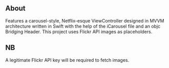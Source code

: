 ## About  
Features a carousel-style, Netflix-esque ViewController designed in MVVM architecture written in Swift with the help of the iCarousel file and an objc Bridging Header. This project uses Flickr API images as placeholders.

## NB
A legitimate Flickr API key will be required to fetch images.
